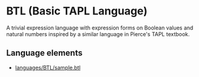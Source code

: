 # BTL (Basic TAPL Language)
A trivial expression language with expression forms on Boolean values and natural numbers inspired by a similar language in Pierce's TAPL textbook.
## Language elements
* [languages/BTL/sample.btl](https://github.com/softlang/yas/blob/master/languages/BTL/sample.btl)
